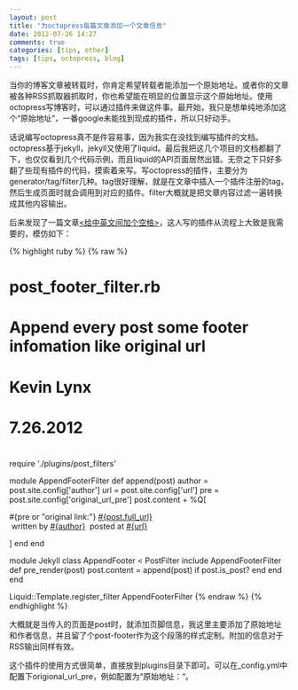 ```yaml
---
layout: post
title: "为octopress每篇文章添加一个文章信息"
date: 2012-07-26 14:27
comments: true
categories: [tips, other]
tags: [tips, octopress, blog]
---
```


当你的博客文章被转载时，你肯定希望转载者能添加一个原始地址。或者你的文章被各种RSS抓取器抓取时，你也希望能在明显的位置显示这个原始地址。使用octopress写博客时，可以通过插件来做这件事。最开始，我只是想单纯地添加这个“原始地址“，一番google未能找到现成的插件，所以只好动手。

话说编写octopress真不是件容易事，因为我实在没找到编写插件的文档。octopress基于jekyll，jekyll又使用了liquid。最后我把这几个项目的文档都翻了下，也仅仅看到几个代码示例，而且liquid的API页面居然出错。无奈之下只好多翻了些现有插件的代码，摸索着来写。写octopress的插件，主要分为generator/tag/filter几种。tag很好理解，就是在文章中插入一个插件注册的tag，然后生成页面时就会调用到对应的插件。filter大概就是把文章内容过滤一遍转换成其他内容输出。
<!-- more -->
后来发现了一篇文章[\<给中英文间加个空格\>](http://xoyo.name/2012/04/auto-spacing-for-octopress/)，这人写的插件从流程上大致是我需要的，模仿如下：

{% highlight ruby %}
{% raw %}
#
# post_footer_filter.rb
# Append every post some footer infomation like original url 
# Kevin Lynx
# 7.26.2012
#
require './plugins/post_filters'

module AppendFooterFilter
  def append(post)
     author = post.site.config['author']
     url = post.site.config['url']
     pre = post.site.config['original_url_pre']
     post.content + %Q[<p class='post-footer'>
            #{pre or "original link:"}
            <a href='#{post.full_url}'>#{post.full_url}</a><br/>
            &nbsp;written by <a href='#{url}'>#{author}</a>
            &nbsp;posted at <a href='#{url}'>#{url}</a>
            </p>]
  end 
end

module Jekyll
  class AppendFooter < PostFilter
    include AppendFooterFilter
    def pre_render(post)
      post.content = append(post) if post.is_post?
    end
  end
end

Liquid::Template.register_filter AppendFooterFilter
{% endraw %}
{% endhighlight %}

大概就是当传入的页面是post时，就添加页脚信息，我这里主要添加了原始地址和作者信息，并且留了个post-footer作为这个段落的样式定制。附加的信息对于RSS输出同样有效。

这个插件的使用方式很简单，直接放到plugins目录下即可。可以在_config.yml中配置下origional_url_pre，例如配置为“原始地址：“。


